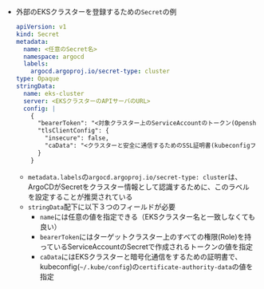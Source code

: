 - 外部のEKSクラスターを登録するための`Secret`の例
  ```yaml
  apiVersion: v1
  kind: Secret
  metadata:
    name: <任意のSecret名>
    namespace: argocd
    labels:
      argocd.argoproj.io/secret-type: cluster
  type: Opaque
  stringData:
    name: eks-cluster
    server: <EKSクラスターのAPIサーバのURL>
    config: |
      {
        "bearerToken": "<対象クラスター上のServiceAccountのトークン(Openshiftの場合、oauthのWeb UIから確認できるトークン値を指定)>",
        "tlsClientConfig": {
          "insecure": false,
          "caData": "<クラスターと安全に通信するためのSSL証明書(kubeconfigファイルのclustersフィールド下の`cluster.certificate-authority-data`のデータを指定)>"
        }
      }
  ```
  - `metadata.labels`の`argocd.argoproj.io/secret-type: cluster`は、
    ArgoCDがSecretをクラスター情報として認識するために、このラベルを設定することが推奨されている
  - `stringData`配下に以下３つのフィールドが必要
    - `name`には任意の値を指定できる（EKSクラスター名と一致しなくても良い）
    - `bearerToken`にはターゲットクラスター上のすべての権限(Role)を持っているServiceAccountのSecretで作成されるトークンの値を指定
    - `caData`にはEKSクラスターと暗号化通信をするための証明書で、kubeconfig(`~/.kube/config`)の`certificate-authority-data`の値を指定